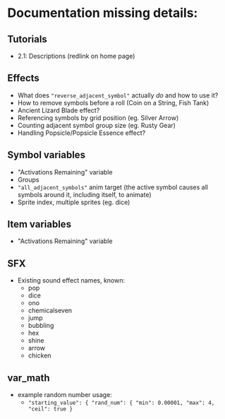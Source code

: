 # Documentation missing details:
## Tutorials
* 2.1: Descriptions (redlink on home page)
## Effects
* What does `"reverse_adjacent_symbol"` actually *do* and how to use it?
* How to remove symbols before a roll (Coin on a String, Fish Tank)
* Ancient Lizard Blade effect?
* Referencing symbols by grid position (eg. Silver Arrow)
* Counting adjacent symbol group size (eg. Rusty Gear)
* Handling Popsicle/Popsicle Essence effect?
## Symbol variables
* "Activations Remaining" variable
* Groups
* `"all_adjacent_symbols"` anim target (the active symbol causes all symbols around it, including itself, to animate)
* Sprite index, multiple sprites (eg. dice)
## Item variables
* "Activations Remaining" variable
## SFX
* Existing sound effect names, known:
  * pop
  * dice
  * ono
  * chemicalseven
  * jump
  * bubbling
  * hex
  * shine
  * arrow
  * chicken
## var_math
* example random number usage:
  * `"starting_value": { "rand_num": { "min": 0.00001, "max": 4, "ceil": true }`
